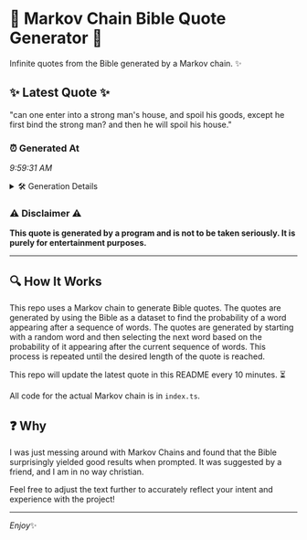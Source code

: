 # 📖 Markov Chain Bible Quote Generator 📖

Infinite quotes from the Bible generated by a Markov chain. ✨

## ✨ Latest Quote ✨
"can one enter into a strong man's house, and spoil his goods, except he first bind the strong man? and then he will spoil his house."

### ⏰ Generated At
*9:59:31 AM*

<details>
    <summary>🛠️ Generation Details</summary>
    <p>
        <strong>🌱 Seed:</strong> can<br>
        <strong>🔄 Iterations:</strong> 25<br>
        <strong>📜 Context History:</strong><br>[ can ]: one<br>[ can, one ]: enter<br>[ can, one, enter ]: into<br>[ can, one, enter, into ]: a<br>[ can, one, enter, into, a ]: strong<br>[ can, one, enter, into, a, strong ]: man's<br>[ one, enter, into, a, strong, man's ]: house,<br>[ enter, into, a, strong, man's, house, ]: and<br>[ into, a, strong, man's, house,, and ]: spoil<br>[ a, strong, man's, house,, and, spoil ]: his<br>[ strong, man's, house,, and, spoil, his ]: goods,<br>[ man's, house,, and, spoil, his, goods, ]: except<br>[ house,, and, spoil, his, goods,, except ]: he<br>[ and, spoil, his, goods,, except, he ]: first<br>[ spoil, his, goods,, except, he, first ]: bind<br>[ his, goods,, except, he, first, bind ]: the<br>[ goods,, except, he, first, bind, the ]: strong<br>[ except, he, first, bind, the, strong ]: man?<br>[ he, first, bind, the, strong, man? ]: and<br>[ first, bind, the, strong, man?, and ]: then<br>[ bind, the, strong, man?, and, then ]: he<br>[ the, strong, man?, and, then, he ]: will<br>[ strong, man?, and, then, he, will ]: spoil<br>[ man?, and, then, he, will, spoil ]: his<br>[ and, then, he, will, spoil, his ]: house.<br>
    </p>
</details>

### ⚠️ Disclaimer ⚠️
**This quote is generated by a program and is not to be taken seriously. It is purely for entertainment purposes.**

---

## 🔍 How It Works

This repo uses a Markov chain to generate Bible quotes. The quotes are generated by using the Bible as a dataset to find the probability of a word appearing after a sequence of words. The quotes are generated by starting with a random word and then selecting the next word based on the probability of it appearing after the current sequence of words. This process is repeated until the desired length of the quote is reached.

This repo will update the latest quote in this README every 10 minutes. ⏳

All code for the actual Markov chain is in `index.ts`.

## ❓ Why

I was just messing around with Markov Chains and found that the Bible surprisingly yielded good results when prompted. 
It was suggested by a friend, and I am in no way christian.

Feel free to adjust the text further to accurately reflect your intent and experience with the project!

---

*Enjoy*✨
